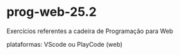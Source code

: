 # prog-web-25.2
Exercícios referentes a cadeira de Programação para Web

plataformas: VScode ou PlayCode (web)
